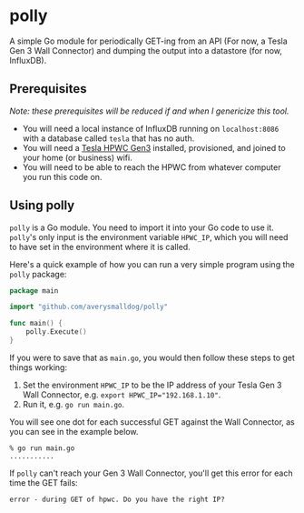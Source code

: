 # polly
A simple Go module for periodically GET-ing from an API (For now, a Tesla Gen 3 Wall Connector) and dumping the output into a datastore (for now, InfluxDB).

## Prerequisites

_Note: these prerequisites will be reduced if and when I genericize this tool._

- You will need a local instance of InfluxDB running on `localhost:8086` with a database called `tesla` that has no auth.
- You will need a [Tesla HPWC Gen3](https://shop.tesla.com/product/wall-connector) installed, provisioned, and joined to your home (or business) wifi.
- You will need to be able to reach the HPWC from whatever computer you run this code on.

## Using polly

`polly` is a Go module. You need to import it into your Go code to use it. `polly`'s only input is the environment variable `HPWC_IP`, which you will need to have set in the environment where it is called.

Here's a quick example of how you can run a very simple program using the `polly` package:

```go
package main

import "github.com/averysmalldog/polly"

func main() {
	polly.Execute()
}
```

If you were to save that as `main.go`, you would then follow these steps to get things working:

1. Set the environment `HPWC_IP` to be the IP address of your Tesla Gen 3 Wall Connector, e.g. `export HPWC_IP="192.168.1.10"`.
2. Run it, e.g. `go run main.go`.

You will see one dot for each successful GET against the Wall Connector, as you can see in the example below.

```shell
% go run main.go
...........
```

If `polly` can't reach your Gen 3 Wall Connector, you'll get this error for each time the GET fails:

```shell
error - during GET of hpwc. Do you have the right IP?
```
